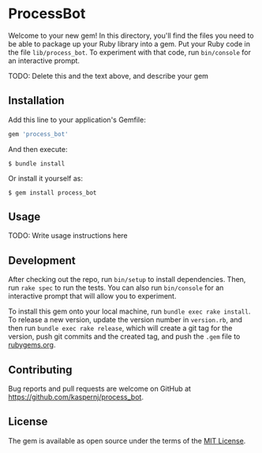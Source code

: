 # ProcessBot

Welcome to your new gem! In this directory, you'll find the files you need to be able to package up your Ruby library into a gem. Put your Ruby code in the file `lib/process_bot`. To experiment with that code, run `bin/console` for an interactive prompt.

TODO: Delete this and the text above, and describe your gem

## Installation

Add this line to your application's Gemfile:

```ruby
gem 'process_bot'
```

And then execute:

    $ bundle install

Or install it yourself as:

    $ gem install process_bot

## Usage

TODO: Write usage instructions here

## Development

After checking out the repo, run `bin/setup` to install dependencies. Then, run `rake spec` to run the tests. You can also run `bin/console` for an interactive prompt that will allow you to experiment.

To install this gem onto your local machine, run `bundle exec rake install`. To release a new version, update the version number in `version.rb`, and then run `bundle exec rake release`, which will create a git tag for the version, push git commits and the created tag, and push the `.gem` file to [rubygems.org](https://rubygems.org).

## Contributing

Bug reports and pull requests are welcome on GitHub at https://github.com/kaspernj/process_bot.

## License

The gem is available as open source under the terms of the [MIT License](https://opensource.org/licenses/MIT).
